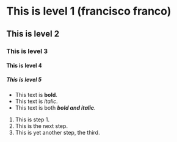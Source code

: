 # This is level 1 (francisco franco)
## This is level 2
### This is level 3
#### This is level 4
##### This is level 5


 *  This text is **bold**.
 *  This text is *italic*.
  * This text is both ***bold and italic***.
1. This is step 1.
1. This is the next step.
1. This is yet another step, the third.
